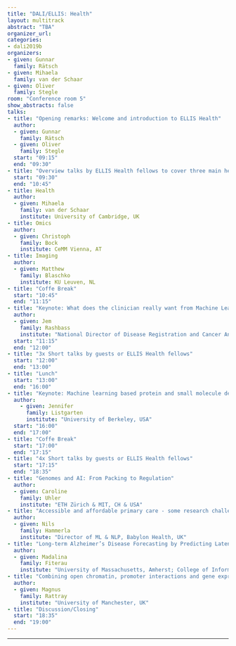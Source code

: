 ```yaml
---
title: "DALI/ELLIS: Health"
layout: multitrack
abstract: "TBA"
organizer_url:
categories:
- dali2019b
organizers:
- given: Gunnar
  family: Rätsch
- given: Mihaela
  family: van der Schaar
- given: Oliver
  family: Stegle
room: "Conference room 5"
show_abstracts: false
talks:
- title: "Opening remarks: Welcome and introduction to ELLIS Health"
  author:
  - given: Gunnar
    family: Rätsch
  - given: Oliver
    family: Stegle
  start: "09:15"
  end: "09:30"
- title: "Overview talks by ELLIS Health fellows to cover three main health application areas"
  start: "09:30"
  end: "10:45"
- title: Health
  author:
  - given: Mihaela
    family: van der Schaar
    institute: University of Cambridge, UK
- title: Omics
  author:
  - given: Christoph
    family: Bock
    institute: CeMM Vienna, AT
- title: Imaging
  author:
  - given: Matthew
    family: Blaschko
    institute: KU Leuven, NL
- title: "Coffe Break"
  start: "10:45"
  end: "11:15"
- title: "Keynote: What does the clinician really want from Machine Learning?"
  author:
  - given: Jem
    family: Rashbass
    institute: "National Director of Disease Registration and Cancer Analysis, UK"
  start: "11:15"
  end: "12:00"
- title: "3x Short talks by guests or ELLIS Health fellows"
  start: "12:00"
  end: "13:00"
- title: "Lunch"
  start: "13:00"
  end: "16:00"
- title: "Keynote: Machine learning based protein and small molecule design"
  author:
    - given: Jennifer
      family: Listgarten
      institute: "University of Berkeley, USA"
  start: "16:00"
  end: "17:00"
- title: "Coffe Break"
  start: "17:00"
  end: "17:15"
- title: "4x Short talks by guests or ELLIS Health fellows"
  start: "17:15"
  end: "18:35"
- title: "Genomes and AI: From Packing to Regulation"
  author:
  - given: Caroline
    family: Uhler
    institute: "ETH Zürich & MIT, CH & USA"
- title: "Accessible and affordable primary care - some research challenges"
  author:
  - given: Nils
    family: Hammerla
    institute: "Director of ML & NLP, Babylon Health, UK"
- title: "Long-term Alzheimer’s Disease Forecasting by Predicting Latent Representations"
  author:
  - given: Madalina
    family: Fiterau
    institute: "University of Massachusetts, Amherst; College of Information and Computer Sciences, USA"
- title: "Combining open chromatin, promoter interactions and gene expression to link GWAS SNPs with causal genes"
  author:
  - given: Magnus
    family: Rattray
    institute: "University of Manchester, UK"
- title: "Discussion/Closing"
  start: "18:35"
  end: "19:00"
---
```

---

